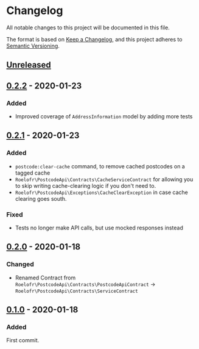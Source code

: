 # Changelog
All notable changes to this project will be documented in this file.

The format is based on [Keep a Changelog](https://keepachangelog.com/en/1.0.0/),
and this project adheres to [Semantic Versioning](https://semver.org/spec/v2.0.0.html).

## [Unreleased]

## [0.2.2] - 2020-01-23

### Added
- Improved coverage of `AddressInformation` model by adding more tests

## [0.2.1] - 2020-01-23

### Added
- `postcode:clear-cache` command, to remove cached postcodes on a tagged cache
- `Roelofr\PostcodeApi\Contracts\CacheServiceContract` for allowing you to skip
  writing cache-clearing logic if you don't need to.
- `Roelofr\PostcodeApi\Exceptions\CacheClearException` in case cache clearing
  goes south.

### Fixed
 - Tests no longer make API calls, but use mocked responses instead

## [0.2.0] - 2020-01-18

### Changed
- Renamed Contract from `Roelofr\PostcodeApi\Contracts\PostcodeApiContract` →
  `Roelofr\PostcodeApi\Contracts\ServiceContract`

## [0.1.0] - 2020-01-18

### Added
First commit.

[Unreleased]: https://github.com/roelofr/postcode-api/compare/v0.2.2...HEAD
[0.2.2]: https://github.com/roelofr/postcode-api/compare/v0.2.1...v0.2.2
[0.2.1]: https://github.com/roelofr/postcode-api/compare/v0.2.0...v0.2.1
[0.2.0]: https://github.com/roelofr/postcode-api/compare/v0.1.0...v0.2.0
[0.1.0]: https://github.com/roelofr/postcode-api/releases/tag/v0.1.0
